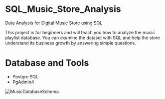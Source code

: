 # SQL_Music_Store_Analysis
Data Analysis for Digital Music Store using SQL

This project is for beginners and will teach you how to analyze the music playlist database. You can examine the dataset with SQL and help the store understand its business growth by answering simple questions.

# Database and Tools
 * Postgre SQL
 * PgAdmin4


![MusicDatabaseSchema](https://github.com/asingh2002/SQL_Music_Store_Analysis/assets/107309381/957b03e4-d437-4718-99ed-50defba0742a)
